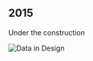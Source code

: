 ## 2015

Under the construction

![Data in Design](https://namjulee.github.io/njs-lab-public/project/2015-landbox-for-design-development/2015-landbox-for-design-development.jpg)